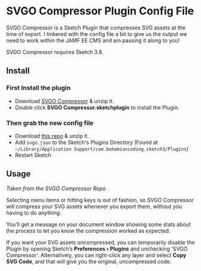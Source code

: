 # SVGO Compressor Plugin Config File

SVGO Compressor is a Sketch Plugin that compresses SVG assets at the time of export. I tinkered with the config file a bit to give us the output we need to work within the JAMF EE CMS and am passing it along to you!

SVGO Compressor *requires* Sketch 3.8.

## Install

### First Install the plugin
- Download [SVGO Compressor](https://github.com/BohemianCoding/svgo-compressor/archive/master.zip) & unzip it.
- Double click **SVGO Compressor.sketchplugin** to install the Plugin.

### Then grab the new config file
- Download [this repo](https://github.com/cwgieselman/sketch-plugin-config/archive/master.zip) & unzip it.
- Add `svgo.json` to the Sketch's Plugins Directory (Found at `~/Library/Application Support/com.bohemiancoding.sketch3/Plugins`)
- Restart Sketch

## Usage
*Taken from the SVGO Compressor Repo*

Selecting menu items or hitting keys is out of fashion, so SVGO Compressor will compress your SVG assets whenever you export them, without you having to do anything.

You’ll get a message on your document window showing some stats about the process to let you know the compression worked as expected.

If you want your SVG assets uncompressed, you can temporarily disable the Plugin by opening Sketch’s **Preferences › Plugins** and unchecking 'SVGO Compressor'. Alternatively, you can right-click any layer and select **Copy SVG Code**, and that will give you the original, uncompressed code.
